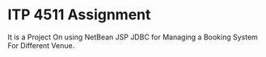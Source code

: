 # ITP 4511 Assignment

It is a Project On using NetBean JSP JDBC for Managing a Booking System For Different Venue.

